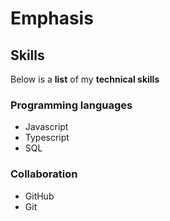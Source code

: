 # Emphasis
## Skills 

Below is a __list__ of my **technical skills**
### Programming languages
- Javascript 
- Typescript
- SQL 

### Collaboration
- GitHub
- Git
